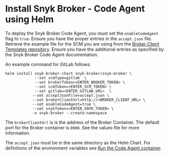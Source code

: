 # Install Snyk Broker - Code Agent using Helm

To deploy the Snyk Broker Code Agent, you must set the `enableCodeAgent` flag to `true`. Ensure you have the proper entries in the `accept.json` file. Retrieve the example file for the SCM you are using from the  [Broker Client Templates repository](https://github.com/snyk/broker/tree/master/client-templates). Ensure you have the additional entries as specified by the Snyk Broker Code Agent documentation.

An example command for GitLab follows:

```
helm install snyk-broker-chart snyk-broker/snyk-broker \
             --set scmType=gitlab  \
             --set brokerToken=<ENTER_BROKER_TOKEN> \ 
             --set scmToken=<ENTER_SCM_TOKEN> \
             --set gitlab=<ENTER_GITLAB_URL>  \
            --set acceptJsonFile=accept.json \
            --set brokerClientUrl=http://<BROKER_CLIENT_URL> \ 
            --set enableCodeAgent=true \ 
            --set snykToken=<ENTER_SNYK_TOKEN> \
            -n snyk-broker --create-namespace
```

The `brokerClientUrl` is is the address of the Broker Container. The default port for the Broker container is `8000`. See the values file for more information.

The `accept.json` must be in the same directory as the Helm Chart. For definitions of the environment variables see [Run the Code Agent container](https://docs.snyk.io/snyk-admin/snyk-broker/snyk-broker-code-agent/setting-up-the-code-agent-broker-client-deployment/step-4-setting-up-the-code-agent/step-4.2-running-the-code-agent-container#running-the-code-agent-container).
